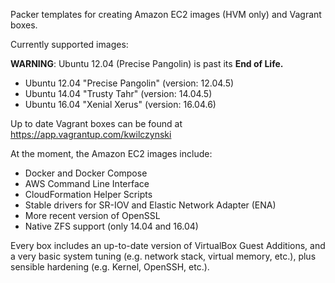 Packer templates for creating Amazon EC2 images (HVM only) and Vagrant boxes.

Currently supported images:

**WARNING**: Ubuntu 12.04 (Precise Pangolin) is past its **End of Life.**

- Ubuntu 12.04 "Precise Pangolin" (version: 12.04.5)
- Ubuntu 14.04 "Trusty Tahr" (version: 14.04.5)
- Ubuntu 16.04 "Xenial Xerus" (version: 16.04.6)

Up to date Vagrant boxes can be found at https://app.vagrantup.com/kwilczynski

At the moment, the Amazon EC2 images include:

- Docker and Docker Compose
- AWS Command Line Interface
- CloudFormation Helper Scripts
- Stable drivers for SR-IOV and Elastic Network Adapter (ENA)
- More recent version of OpenSSL
- Native ZFS support (only 14.04 and 16.04)

Every box includes an up-to-date version of VirtualBox Guest Additions,
and a very basic system tuning (e.g. network stack, virtual memory, etc.),
plus sensible hardening (e.g. Kernel, OpenSSH, etc.).
